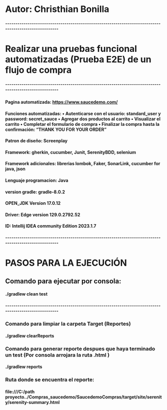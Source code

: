 # Autor: Christhian Bonilla
##### ------------------------------------------------------------------------------------------------------
# Realizar una pruebas funcional automatizadas (Prueba E2E) de un flujo de compra
##### ------------------------------------------------------------------------------------------------------

#### Pagina automatizada: https://www.saucedemo.com/
#### Funciones automatizadas: • Autenticarse con el usuario: standard_user y password: secret_sauce • Agregar dos productos al carrito • Visualizar el carrito • Completar el formulario de compra • Finalizar la compra hasta la confirmación: “THANK YOU FOR YOUR ORDER”
#### Patron de diseño: Screenplay
#### Framework: gherkin, cucumber, Junit, SerenityBDD, selenium
#### Framework adicionales: librerias lombok, Faker, SonarLink, cucumber for java, json
#### Lenguaje programacion: Java
#### version gradle: gradle-8.0.2
#### OPEN_JDK Version 17.0.12
#### Driver: Edge version  129.0.2792.52 
#### ID: Intellij IDEA community Edition 2023.1.7
##### ------------------------------------------------------------------------------------------------------
# PASOS PARA LA EJECUCIÓN
## Comando para ejecutar por consola:
#### ./gradlew clean test
##### ------------------------------------------------------------------------------------------------------
### Comando para limpiar la carpeta Target (Reportes)
#### ./gradlew clearReports

### Comando para generar reporte despues que haya terminado un test (Por consola arrojara la ruta .html )
#### ./gradlew reports

### Ruta donde se encuentra el reporte:
#### file:///C:/path proyecto../Compras_saucedemo/SaucedemoCompras/target/site/serenity/serenity-summary.html

